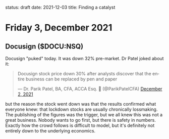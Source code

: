 status: draft
date: 2021-12-03
title: Finding a catalyst

# Friday  3, December 2021

## Docusign ($DOCU:NSQ)

Docusign "puked" today.
It was down 32% pre-market.
Dr Patel joked about it:

<blockquote class="twitter-tweet"><p lang="en" dir="ltr">Docusign stock price down 30% after analysts discover that the entire business can be replaced by pen and paper</p>&mdash; Dr. Parik Patel, BA, CFA, ACCA Esq. 💸 (@ParikPatelCFA) <a href="https://twitter.com/ParikPatelCFA/status/1466545964353671168?ref_src=twsrc%5Etfw">December 2, 2021</a></blockquote> <script async src="https://platform.twitter.com/widgets.js" charset="utf-8"></script>

but the reason the stock went down was that the results confirmed what everyone knew: that lockdown stocks are usually chronically lossmaking.
The publishing of the figures was the trigger, but we all knew this was not a great business.
Nobody wants to go first, but there is safety in numbers.
Exactly how the crowd follows is difficult to model, but it's definitely not entirely down to the underlying economics.
